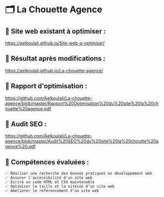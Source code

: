 # 🗂️ La Chouette Agence 

## 🔗 Site web existant à optimiser :
https://aelkoulali.github.io/Site-web-a-optimiser/

## 🔗 Résultat après modifications :
https://aelkoulali.github.io/La-chouette-agence/

## 🔗 Rapport d'optimisation :
https://github.com/Aelkoulali/La-chouette-agence/blob/master/Rapport%20Optimisation%20du%20site%20la%20chouette%20agence.pdf

## 🔗 Audit SEO :
https://github.com/Aelkoulali/La-chouette-agence/blob/master/Audit%20SEO%20du%20site%20la%20choutte%20agence%20.pdf

## 🔗 Compétences évaluées :

    ✅ Réaliser une recherche des bonnes pratiques en développement web
    ✅ Assurer l'accessibilité d'un site web
    ✅ Écrire un code HTML et CSS maintenable
    ✅ Optimiser la taille et la vitesse d’un site web
    ✅ Améliorer le référencement d'un site web

